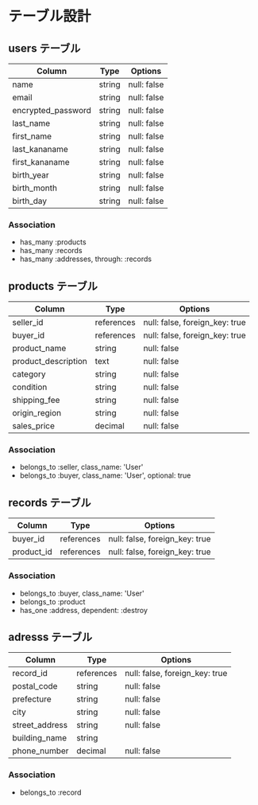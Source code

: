 # テーブル設計

## users テーブル

| Column             | Type   | Options     |
| ------------------ | ------ | ----------- |
| name               | string | null: false |
| email              | string | null: false |
| encrypted_password | string | null: false |
| last_name          | string | null: false |
| first_name         | string | null: false |
| last_kananame      | string | null: false |
| first_kananame     | string | null: false |
| birth_year         | string | null: false |
| birth_month        | string | null: false |
| birth_day          | string | null: false |

### Association

- has_many :products
- has_many :records
- has_many :addresses, through: :records

##  products テーブル

| Column             | Type       | Options     |
| ------------------ | ------     | ----------- |
| seller_id          | references | null: false, foreign_key: true |
| buyer_id           | references | null: false, foreign_key: true |
| product_name       | string     | null: false |
| product_description| text       | null: false |
| category           | string     | null: false |
| condition          | string     | null: false |
| shipping_fee       | string     | null: false |
| origin_region      | string     | null: false |
| sales_price        | decimal    | null: false |


### Association

-  belongs_to :seller, class_name: 'User'
-  belongs_to :buyer, class_name: 'User', optional: true

## records テーブル

| Column     | Type       | Options                        |
| ------     | ---------- | ------------------------------ |
| buyer_id   | references | null: false, foreign_key: true |
| product_id | references | null: false, foreign_key: true |

### Association

-  belongs_to :buyer, class_name: 'User'
-  belongs_to :product
-  has_one :address, dependent: :destroy

## adresss テーブル

| Column     | Type       | Options                        |
| -------    | ---------- | ------------------------------ |
| record_id  | references | null: false, foreign_key: true |
| postal_code| string       | null: false |
| prefecture | string     | null: false |
| city       | string     | null: false |
| street_address      | string     | null: false |
| building_name      | string     |
| phone_number      | decimal    | null: false |

### Association

- belongs_to :record
